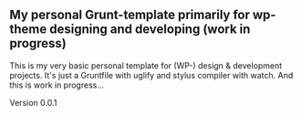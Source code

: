 ## My personal Grunt-template primarily for wp-theme designing and developing (work in progress)

This is my very basic personal template for (WP-) design & development projects. It's just a Gruntfile with uglify and stylus compiler with watch. And this is work in progress...

Version 0.0.1